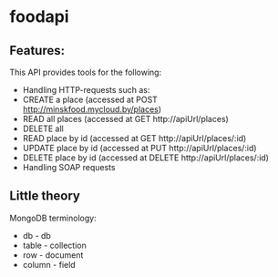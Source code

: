 # foodapi

## Features:
This API provides tools for the following:
* Handling HTTP-requests such as:
 * CREATE a place (accessed at POST http://minskfood.mycloud.by/places)
 * READ all places (accessed at GET http://apiUrl/places)
 * DELETE all
 * READ place by id (accessed at GET http://apiUrl/places/:id)
 * UPDATE place by id (accessed at PUT http://apiUrl/places/:id)
 * DELETE place by id (accessed at DELETE http://apiUrl/places/:id)
* Handling SOAP requests
## Little theory
MongoDB terminology:
* db - db
* table - collection
* row - document
* column - field
